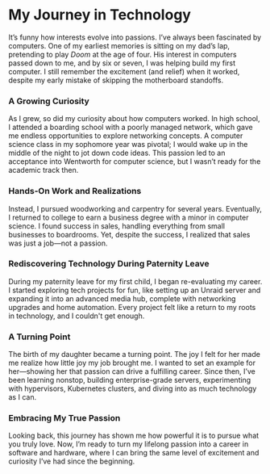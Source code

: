 # My Journey in Technology

It’s funny how interests evolve into passions. I’ve always been fascinated by computers. One of my earliest memories is sitting on my dad’s lap, pretending to play *Doom* at the age of four. His interest in computers passed down to me, and by six or seven, I was helping build my first computer. I still remember the excitement (and relief) when it worked, despite my early mistake of skipping the motherboard standoffs. 


### A Growing Curiosity
As I grew, so did my curiosity about how computers worked. In high school, I attended a boarding school with a poorly managed network, which gave me endless opportunities to explore networking concepts. A computer science class in my sophomore year was pivotal; I would wake up in the middle of the night to jot down code ideas. This passion led to an acceptance into Wentworth for computer science, but I wasn’t ready for the academic track then.

### Hands-On Work and Realizations
Instead, I pursued woodworking and carpentry for several years. Eventually, I returned to college to earn a business degree with a minor in computer science. I found success in sales, handling everything from small businesses to boardrooms. Yet, despite the success, I realized that sales was just a job—not a passion.

### Rediscovering Technology During Paternity Leave
During my paternity leave for my first child, I began re-evaluating my career. I started exploring tech projects for fun, like setting up an Unraid server and expanding it into an advanced media hub, complete with networking upgrades and home automation. Every project felt like a return to my roots in technology, and I couldn't get enough.

### A Turning Point
The birth of my daughter became a turning point. The joy I felt for her made me realize how little joy my job brought me. I wanted to set an example for her—showing her that passion can drive a fulfilling career. Since then, I’ve been learning nonstop, building enterprise-grade servers, experimenting with hypervisors, Kubernetes clusters, and diving into as much technology as I can.

### Embracing My True Passion
Looking back, this journey has shown me how powerful it is to pursue what you truly love. Now, I’m ready to turn my lifelong passion into a career in software and hardware, where I can bring the same level of excitement and curiosity I’ve had since the beginning.
